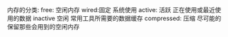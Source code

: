 内存的分类:
free: 空闲内存
wired:固定 系统使用
active: 活跃 正在使用或最近使用的数据
inactive 空闲 常用工具所需要的数据缓存
compressed: 压缩 尽可能的保留那些会用到的空闲内存
